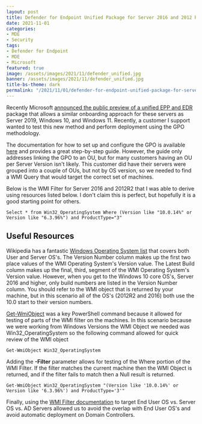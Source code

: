 ```yaml
---
layout: post
title: Defender for Endpoint Unified Package for Server 2016 and 2012 R2
date: 2021-11-01
categories:
- MDE
- Security
tags:
- Defender for Endpoint
- MDE
- Microsoft
featured: true
image: /assets/images/2021/11/defender_unified.jpg
banner: /assets/images/2021/11/defender_unified.jpg
title-bs-theme: dark
permalink: "/2021/11/01/defender-for-endpoint-unified-package-for-server-2016-and-2012-r2/"
---
```

Recently Microsoft [announced the public preview of a unified EPP and EDR](https://techcommunity.microsoft.com/t5/microsoft-defender-for-endpoint/defending-windows-server-2012-r2-and-2016/ba-p/2783292) package that allows a similar onboarding approach for these servers as Server 2019, Windows 10, and Windows 11. Recently, a customer I support wanted to test this new method and perform deployment using the GPO methodology.
<!--more-->

The documentation for how to set up and configure the GPO is available [here](https://docs.microsoft.com/en-us/microsoft-365/security/defender-endpoint/configure-server-endpoints?view=o365-worldwide#windows-server-2012-r2-and-windows-server-2016) and provides a great step-by-step guide. However, the guide only addresses linking the GPO to an OU, but for many customers having an OU per Server Version isn't likely. This customer did have their servers were grouped into a couple of OUs, but not by OS version, so we needed to find a WMI Query that would target the correct set of machines.

Below is the WMI Filter for Server 2016 and 2012R2 that I was able to derive using resources listed below. I don't claim this is perfect, but hopefully it is a good starting point for others.

```
Select * from Win32_OperatingSystem Where (Version like "10.0.14%" or Version like "6.3.96%") and ProductType="3"
```

## Useful Resources

Wikipedia has a fantastic [Windows Operating System list](https://en.wikipedia.org/wiki/List_of_Microsoft_Windows_versions) that covers both User and Server OS's. The Version Number column makes up the first two place values of the WMI Operating System's Version value. The Latest Build column makes up the final, third, segment of the WMI Operating System's Version value. However, when you get to the Windows 10 core OS's, Server 2016 and higher, only build numbers are listed in the Version Number column. You should refer to the WMI object that is returned by your machine, but in this scenario all of the OS's (2012R2 and 2016) both use the 10.0 start to their version numbers.

[Get-WmiObject](https://docs.microsoft.com/en-us/powershell/module/microsoft.powershell.management/get-wmiobject?view=powershell-5.1) was a key PowerShell command because it allowed for testing of parts of the WMI filter on the machines. In this scenario because we were working from Windows Versions the WMI Object we needed was Win32\_OperatingSystem so the following command allowed for quick review of the WMI object

```
Get-WmiObject Win32_OperatingSystem
```

Adding the **-Filter** parameter allows for testing of the Where portion of the WMI Filter. If the filter matches the current machine then the WMI Object is returned, and if the filter fails to match then a Null result is returned.

```
Get-WmiObject Win32_OperatingSystem "(Version like '10.0.14%' or Version like '6.3.96%') and ProductType='3'"
```

Finally, using the [WMI Filter documentation](https://docs.microsoft.com/en-us/windows/security/threat-protection/windows-firewall/create-wmi-filters-for-the-gpo#to-create-a-wmi-filter-that-queries-for-a-specified-version-of-windows) to target End User OS vs. Server OS vs. AD Servers allowed us to avoid the overlap with End User OS's and avoid automatic deployment on Domain Controllers.
